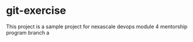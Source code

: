 # git-exercise
This project is a sample project for nexascale devops module 4 mentorship program
branch a
